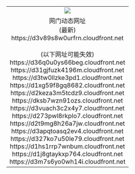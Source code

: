 ﻿<table>
  <tr></tr>
  <tr><td colspan=2 align=center><img src="https://d3v89s8w0urfrn.cloudfront.net/Up/oGate.jpg" /></td></tr>
  <tr><td colspan=2 align=center>网门动态网址<br/>(最新)
<br>https://d3v89s8w0urfrn.cloudfront.net
<br/><br/>(以下网址可能失效)
<br>https://d36q0u0ys66beg.cloudfront.net
<br>https://d31gjfuzk4196m.cloudfront.net
<br>https://d3tw0llzke3pd1.cloudfront.net
<br>https://d1xg59f8gq8682.cloudfront.net
<br>https://d2keza3m5tcdz9.cloudfront.net
<br>https://dksb7wzn91ozs.cloudfront.net
<br>https://d3vuach3c2x4y7.cloudfront.net
<br>https://d273pwl8rkplo7.cloudfront.net
<br>https://d2t9mg8h26a7jw.cloudfront.net
<br>https://d3apqtoasq2ev4.cloudfront.net
<br>https://d327ko7u50le79.cloudfront.net
<br>https://d1hs1rrp7wnbum.cloudfront.net
<br>https://d1j8gtaykxp764.cloudfront.net
<br>https://d3m7s6yo0wh14i.cloudfront.net
    </td>
  </tr>
</table>
